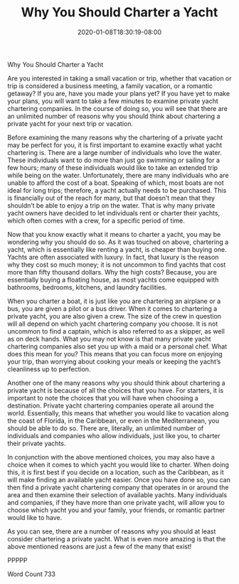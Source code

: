 ﻿---
title: "Why You Should Charter a Yacht"
date: 2020-01-08T18:30:19-08:00
description: "Private Yacht Charters TXT Tips for Web Success"
featured_image: "/images/Private Yacht Charters TXT.jpg"
tags: ["Private Yacht Charters TXT"]
---

Why You Should Charter a Yacht

Are you interested in taking a small vacation or trip, whether that vacation or trip is considered a business meeting, a family vacation, or a romantic getaway?  If you are, have you made your plans yet?  If you have yet to make your plans, you will want to take a few minutes to examine private yacht chartering companies.  In the course of doing so, you will see that there are an unlimited number of reasons why you should think about chartering a private yacht for your next trip or vacation.

Before examining the many reasons why the chartering of a private yacht may be perfect for you, it is first important to examine exactly what yacht chartering is. There are a large number of individuals who love the water.  These individuals want to do more than just go swimming or sailing for a few hours; many of these individuals would like to take an extended trip while being on the water.  Unfortunately, there are many individuals who are unable to afford the cost of a boat. Speaking of which, most boats are not ideal for long trips; therefore, a yacht actually needs to be purchased.  This is financially out of the reach for many, but that doesn’t mean that they shouldn’t be able to enjoy a trip on the water. That is why many private yacht owners have decided to let individuals rent or charter their yachts, which often comes with a crew, for a specific period of time.

Now that you know exactly what it means to charter a yacht, you may be wondering why you should do so.  As it was touched on above, chartering a yacht, which is essentially like renting a yacht, is cheaper than buying one.  Yachts are often associated with luxury. In fact, that luxury is the reason why they cost so much money; it is not uncommon to find yachts that cost more than fifty thousand dollars.  Why the high costs?  Because, you are essentially buying a floating house, as most yachts come equipped with bathrooms, bedrooms, kitchens, and laundry facilities.  

When you charter a boat, it is just like you are chartering an airplane or a bus, you are given a pilot or a bus driver. When it comes to chartering a private yacht, you are also given a crew.  The size of the crew in question will all depend on which yacht chartering company you choose. It is not uncommon to find a captain, which is also referred to as a skipper, as well as on deck hands.  What you may not know is that many private yacht chartering companies also set you up with a maid or a personal chef.  What does this mean for you?  This means that you can focus more on enjoying your trip, than worrying about cooking your meals or keeping the yacht’s cleanliness up to perfection.

Another one of the many reasons why you should think about chartering a private yacht is because of all the choices that you have.  For starters, it is important to note the choices that you will have when choosing a destination.  Private yacht chartering companies operate all around the world.  Essentially, this means that whether you would like to vacation along the coast of Florida, in the Caribbean, or even in the Mediterranean, you should be able to do so.  There are, literally, an unlimited number of individuals and companies who allow individuals, just like you, to charter their private yachts.

In conjunction with the above mentioned choices, you may also have a choice when it comes to which yacht you would like to charter. When doing this, it is first best if you decide on a location, such as the Caribbean, as it will make finding an available yacht easier.  Once you have done so, you can then find a private yacht chartering company that operates in or around the area and then examine their selection of available yachts.  Many individuals and companies, if they have more than one private yacht, will allow you to choose which yacht you and your family, your friends, or romantic partner would like to have.

As you can see, there are a number of reasons why you should at least consider chartering a private yacht.  What is even more amazing is that the above mentioned reasons are just a few of the many that exist!

PPPPP

Word Count 733

